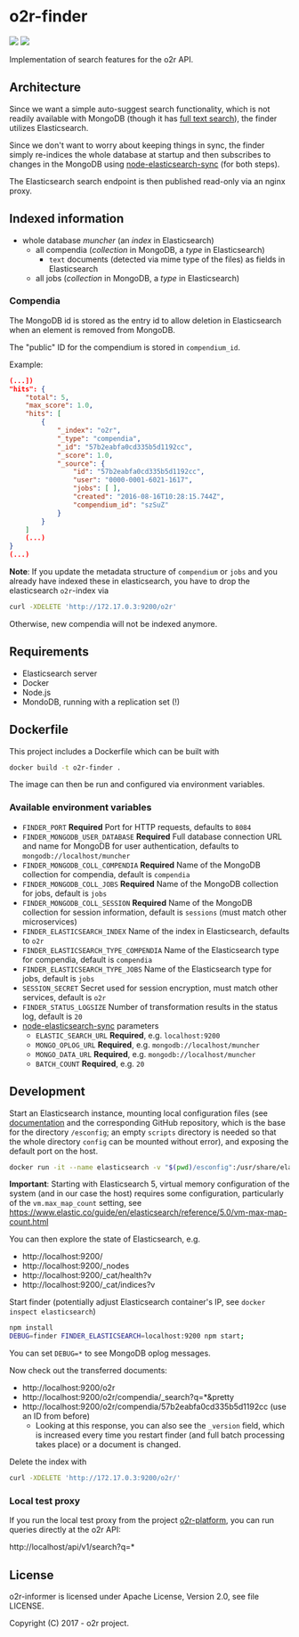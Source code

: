 # o2r-finder

[![](https://images.microbadger.com/badges/version/o2rproject/o2r-finder.svg)](https://microbadger.com/images/o2rproject/o2r-finder "Get your own version badge on microbadger.com") [![](https://images.microbadger.com/badges/image/o2rproject/o2r-finder.svg)](https://microbadger.com/images/o2rproject/o2r-finder "Get your own image badge on microbadger.com")

Implementation of search features for the o2r API.

## Architecture

Since we want a simple auto-suggest search functionality, which is not readily available with MongoDB (though it has [full text search](https://github.com/o2r-project/o2r-finder/issues/1)), the finder utilizes Elasticsearch.

Since we don't want to worry about keeping things in sync, the finder simply re-indices the whole database at startup and then subscribes to changes in the MongoDB using [node-elasticsearch-sync](https://github.com/toystars/node-elasticsearch-sync) (for both steps).

The Elasticsearch search endpoint is then published read-only via an nginx proxy.

## Indexed information

- whole database _muncher_ (an _index_ in Elasticsearch)
  - all compendia (_collection_ in MongoDB, a _type_ in Elasticsearch)
    - `text` documents (detected via mime type of the files) as fields in Elasticsearch
  - all jobs (_collection_ in MongoDB, a _type_ in Elasticsearch)

### Compendia

The MongoDB id is stored as the entry id to allow deletion in Elasticsearch when an element is removed from MongoDB.

The "public" ID for the compendium is stored in `compendium_id`.

Example:

```json
(...])
"hits": {
    "total": 5,
    "max_score": 1.0,
    "hits": [
        {
            "_index": "o2r",
            "_type": "compendia",
            "_id": "57b2eabfa0cd335b5d1192cc",
            "_score": 1.0,
            "_source": {
                "id": "57b2eabfa0cd335b5d1192cc",
                "user": "0000-0001-6021-1617",
                "jobs": [ ],
                "created": "2016-08-16T10:28:15.744Z",
                "compendium_id": "szSuZ"
            }
        }
    ]
    (...)
}
(...)
```

**Note**: If you update the metadata structure of `compendium` or `jobs` and you already have indexed these in elasticsearch, you have to drop the elasticsearch `o2r`-index via

```bash
curl -XDELETE 'http://172.17.0.3:9200/o2r'
```

Otherwise, new compendia will not be indexed anymore.

## Requirements

- Elasticsearch server
- Docker
- Node.js
- MondoDB, running with a replication set (!)

## Dockerfile

This project includes a Dockerfile which can be built with

```bash
docker build -t o2r-finder .
```

The image can then be run and configured via environment variables.

### Available environment variables

- `FINDER_PORT` **Required** Port for HTTP requests, defaults to `8084`
- `FINDER_MONGODB_USER_DATABASE` **Required** Full database connection URL and name for MongoDB for user authentication, defaults to `mongodb://localhost/muncher`
- `FINDER_MONGODB_COLL_COMPENDIA` **Required** Name of the MongoDB collection for compendia, default is `compendia`
- `FINDER_MONGODB_COLL_JOBS` **Required** Name of the MongoDB collection for jobs, default is `jobs`
- `FINDER_MONGODB_COLL_SESSION` **Required** Name of the MongoDB collection for session information, default is `sessions` (must match other microservices)
- `FINDER_ELASTICSEARCH_INDEX` Name of the index in Elasticsearch, defaults to `o2r`
- `FINDER_ELASTICSEARCH_TYPE_COMPENDIA` Name of the Elasticsearch type for compendia, default is `compendia`
- `FINDER_ELASTICSEARCH_TYPE_JOBS` Name of the Elasticsearch type for jobs, default is `jobs`
- `SESSION_SECRET` Secret used for session encryption, must match other services, default is `o2r`
- `FINDER_STATUS_LOGSIZE` Number of transformation results in the status log, default is `20`
- [node-elasticsearch-sync](https://github.com/toystars/node-elasticsearch-sync) parameters
  - `ELASTIC_SEARCH_URL` **Required**, e.g. `localhost:9200`
  - `MONGO_OPLOG_URL` **Required**, e.g. `mongodb://localhost/muncher`
  - `MONGO_DATA_URL` **Required**, e.g. `mongodb://localhost/muncher`
  - `BATCH_COUNT` **Required**, e.g. `20`

## Development

Start an Elasticsearch instance, mounting local configuration files (see [documentation](https://hub.docker.com/_/elasticsearch/) and the corresponding GitHub repository, which is the base for the directory `/esconfig`; an empty `scripts` directory is needed so that the whole directory `config` can be mounted without error), and exposing the default port on the host.

```bash
docker run -it --name elasticsearch -v "$(pwd)/esconfig":/usr/share/elasticsearch/config -p 9200:9200 elasticsearch:5
```

**Important**: Starting with Elasticsearch 5, virtual memory configuration of the system (and in our case the host) requires some configuration, particularly of the `vm.max_map_count` setting, see https://www.elastic.co/guide/en/elasticsearch/reference/5.0/vm-max-map-count.html

You can then explore the state of Elasticsearch, e.g.

- http://localhost:9200/
- http://localhost:9200/_nodes
- http://localhost:9200/_cat/health?v
- http://localhost:9200/_cat/indices?v

Start finder (potentially adjust Elasticsearch container's IP, see `docker inspect elasticsearch`)

```bash
npm install
DEBUG=finder FINDER_ELASTICSEARCH=localhost:9200 npm start;
```

You can set `DEBUG=*` to see MongoDB oplog messages.

Now check out the transferred documents:

- http://localhost:9200/o2r
- http://localhost:9200/o2r/compendia/_search?q=*&pretty
- http://localhost:9200/o2r/compendia/57b2eabfa0cd335b5d1192cc (use an ID from before)
  - Looking at this response, you can also see the `_version` field, which is increased every time you restart finder (and full batch processing takes place) or a document is changed.

Delete the index with

```bash
curl -XDELETE 'http://172.17.0.3:9200/o2r/'
```

### Local test proxy

If you run the local test proxy from the project [o2r-platform](https://github.com/o2r-project/o2r-platform), you can run queries directly at the o2r API:

http://localhost/api/v1/search?q=*

## License

o2r-informer is licensed under Apache License, Version 2.0, see file LICENSE.

Copyright (C) 2017 - o2r project.